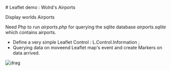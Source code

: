 # Leaflet demo : Wolrd's Airports

Display worlds Airports

Need Php to run *airports.php* for querying the sqlite database *airports.sqlite* which contains airports.

* Define a very simple Leaflet Control : L.Control.Information ;
* Querying data on moveend Leaflet map's event and create Markers on data arrived.

![drag](./screenshot.png.png)
